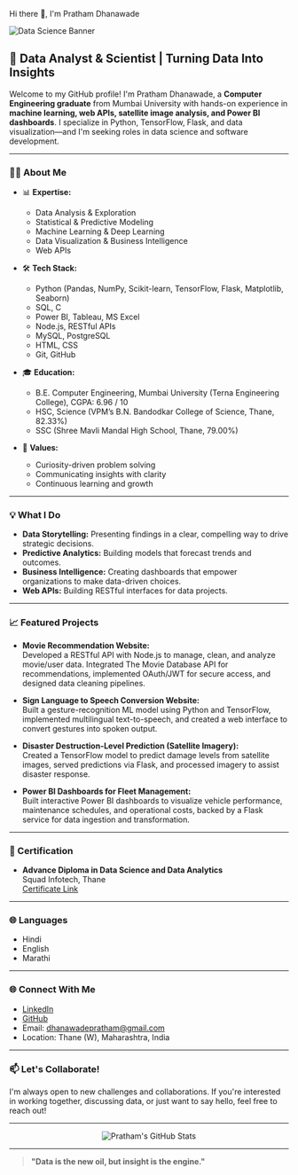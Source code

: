 Hi there 👋, I'm Pratham Dhanawade

![Data Science Banner](https://images.unsplash.com/photo-1506744038136-46273834b3fb?auto=format&fit=crop&w=1350&q=80)

## 🚀 Data Analyst & Scientist | Turning Data Into Insights

Welcome to my GitHub profile! I'm Pratham Dhanawade, a **Computer Engineering graduate** from Mumbai University with hands-on experience in **machine learning, web APIs, satellite image analysis, and Power BI dashboards**. I specialize in Python, TensorFlow, Flask, and data visualization—and I'm seeking roles in data science and software development.

---

### 👨‍💻 About Me

- 📊 **Expertise:**  
  - Data Analysis & Exploration  
  - Statistical & Predictive Modeling  
  - Machine Learning & Deep Learning  
  - Data Visualization & Business Intelligence  
  - Web APIs

- 🛠️ **Tech Stack:**  
  - Python (Pandas, NumPy, Scikit-learn, TensorFlow, Flask, Matplotlib, Seaborn)  
  - SQL, C  
  - Power BI, Tableau, MS Excel  
  - Node.js, RESTful APIs  
  - MySQL, PostgreSQL  
  - HTML, CSS  
  - Git, GitHub

- 🎓 **Education:**  
  - B.E. Computer Engineering, Mumbai University (Terna Engineering College), CGPA: 6.96 / 10
  - HSC, Science (VPM’s B.N. Bandodkar College of Science, Thane, 82.33%)
  - SSC (Shree Mavli Mandal High School, Thane, 79.00%)

- 🌟 **Values:**  
  - Curiosity-driven problem solving  
  - Communicating insights with clarity  
  - Continuous learning and growth

---

### 💡 What I Do

- **Data Storytelling:** Presenting findings in a clear, compelling way to drive strategic decisions.
- **Predictive Analytics:** Building models that forecast trends and outcomes.
- **Business Intelligence:** Creating dashboards that empower organizations to make data-driven choices.
- **Web APIs:** Building RESTful interfaces for data projects.

---

### 📈 Featured Projects

- **Movie Recommendation Website:**  
  Developed a RESTful API with Node.js to manage, clean, and analyze movie/user data. Integrated The Movie Database API for recommendations, implemented OAuth/JWT for secure access, and designed data cleaning pipelines.

- **Sign Language to Speech Conversion Website:**  
  Built a gesture-recognition ML model using Python and TensorFlow, implemented multilingual text-to-speech, and created a web interface to convert gestures into spoken output.

- **Disaster Destruction-Level Prediction (Satellite Imagery):**  
  Created a TensorFlow model to predict damage levels from satellite images, served predictions via Flask, and processed imagery to assist disaster response.

- **Power BI Dashboards for Fleet Management:**  
  Built interactive Power BI dashboards to visualize vehicle performance, maintenance schedules, and operational costs, backed by a Flask service for data ingestion and transformation.

---

### 📜 Certification

- **Advance Diploma in Data Science and Data Analytics**  
  Squad Infotech, Thane  
  [Certificate Link](#)

---

### 🌐 Languages

- Hindi
- English
- Marathi

---

### 🌐 Connect With Me

- [LinkedIn](https://linkedin.com/in/prathamdhanawade)
- [GitHub](https://github.com/PrathamDhanawade)
- Email: dhanawadepratham@gmail.com
- Location: Thane (W), Maharashtra, India

---

### 📫 Let's Collaborate!

I'm always open to new challenges and collaborations. If you're interested in working together, discussing data, or just want to say hello, feel free to reach out!

---

<p align="center">
  <img src="https://github-readme-stats.vercel.app/api?username=PrathamDhanawade&show_icons=true&hide_title=true" alt="Pratham's GitHub Stats" />
</p>

---

> **"Data is the new oil, but insight is the engine."**

